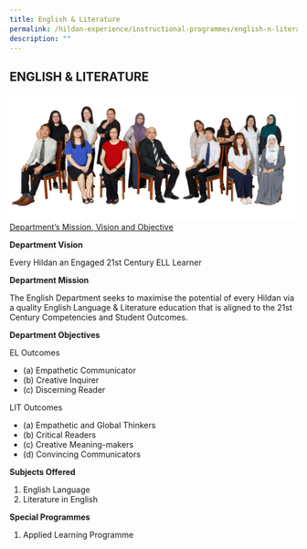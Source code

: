 ```yaml
---
title: English & Literature
permalink: /hildan-experience/instructional-programmes/english-n-literature/
description: ""
---
```

ENGLISH & LITERATURE
--------------------
![](/images/Staff/EL.jpg)
<U>Department’s Mission, Vision and Objective</U>

**Department Vision**

Every Hildan an Engaged 21st Century ELL Learner

**Department Mission**

<style> { margin:0;} </style>The English Department seeks to maximise the potential of every Hildan via a quality English Language & Literature education that is aligned to the 21st Century Competencies and Student Outcomes.

**Department Objectives**

<style> { margin:0;} </style>EL Outcomes  
* (a) Empathetic Communicator
* (b) Creative Inquirer
* (c) Discerning Reader

<style> { margin:0;} </style>LIT Outcomes 
* (a) Empathetic and Global Thinkers
* (b) Critical Readers
* (c) Creative Meaning-makers
* (d) Convincing Communicators

<b>Subjects Offered</b>
1. English Language 
2. Literature in English

**Special Programmes**
1. Applied Learning Programme